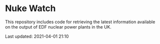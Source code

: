 # Nuke Watch

This repository includes code for retrieving the latest information available on the output of EDF nuclear power plants in the UK.

Last updated: 2021-04-01 21:10